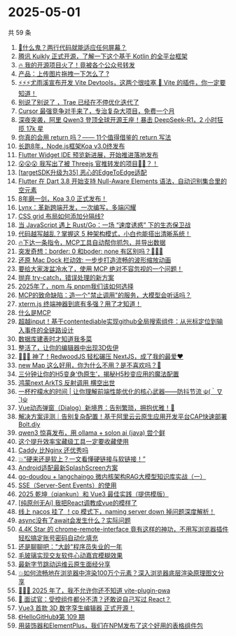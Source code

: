 # 2025-05-01

共 59 条

<!-- BEGIN JUEJIN -->
<!-- 最后更新时间 2025-05-01 11:14:34 +0800 -->
1. [🤡什么鬼？两行代码就能适应任何屏幕？](https://juejin.cn/post/7497895954101403688)
1. [腾讯 Kuikly 正式开源，了解一下这个基于 Kotlin 的全平台框架](https://juejin.cn/post/7497558282410115091)
1. [🔥 我的开源项目火了！竟被各个公众号转发](https://juejin.cn/post/7497183377655087158)
1. [产品：上传图片拖拽一下怎么了 ? ](https://juejin.cn/post/7497597555347259443)
1. [⚡⚡⚡尤雨溪宣布开发 Vite Devtools，这两个很哇塞 🚀 Vite 的插件，你一定要知道！](https://juejin.cn/post/7498258715231354906)
1. [别说了别说了 ，Trae 已经在不停优化迭代了 ](https://juejin.cn/post/7497821254205456410)
1. [Cursor 最强竞争对手来了，专治复杂大项目，免费一个月](https://juejin.cn/post/7497885437966958604)
1. [深夜突袭，阿里 Qwen3 登顶全球开源王座！暴击 DeepSeek-R1，2 小时狂揽 17k 星](https://juejin.cn/post/7498291170903375881)
1. [你真的会用 return 吗？—— 11个值得借鉴的 return 写法](https://juejin.cn/post/7497804336568582183)
1. [长跑8年，Node.js框架Koa v3.0终发布](https://juejin.cn/post/7497995257503236111)
1. [Flutter Widget IDE 预览新进展，开始推进落地发布](https://juejin.cn/post/7497194242211168294)
1. [😮😮😮 我写出了被 Threejs 官推转发的项目🚀✨？！](https://juejin.cn/post/7498914140166799397)
1. [[targetSDK升级为35] 恶心的EdgeToEdge适配](https://juejin.cn/post/7497170890083762213)
1. [Flutter 在 Dart 3.8 开始支持 Null-Aware Elements 语法，自动识别集合里的空元素](https://juejin.cn/post/7497178325158887460)
1. [8年磨一剑，Koa 3.0 正式发布！](https://juejin.cn/post/7498280232765374500)
1. [Lynx：革新跨端开发，一次编写，多端闪耀](https://juejin.cn/post/7497920392334983177)
1. [CSS grid 布局如何添加分隔线?](https://juejin.cn/post/7497435737051709450)
1. [当 JavaScript 遇上 Rust/Go：一场 “速度诱惑” 下的生态保卫战](https://juejin.cn/post/7497970855910752282)
1. [代码越写越乱？掌握这 5 种架构模式，小白也能搭出清晰系统！](https://juejin.cn/post/7498299598370734143)
1. [🔥下达一条指令，MCP工具自动帮你抓包，并导出数据](https://juejin.cn/post/7498200900095164435)
1. [突发奇想：border: 0 和boder: none 有区别吗？🤔🤔🤔](https://juejin.cn/post/7497919799172169728)
1. [还原 Mac Dock 栏动效: 一步步打造流畅的波形缩放动画](https://juejin.cn/post/7497435737051971594)
1. [要给大家泼盆冷水了，使用 MCP 绝对不容忽视的一个问题！](https://juejin.cn/post/7498305424639721484)
1. [抛弃 try-catch，错误处理的新方案](https://juejin.cn/post/7497877479056588811)
1. [2025年了，npm 与 pnpm我们该如何选择](https://juejin.cn/post/7497801626671448104)
1. [MCP的致命缺陷：造一个"禁止调用"的服务，大模型会听话吗？](https://juejin.cn/post/7497428040484192310)
1. [xterm.js 终端神器到底有多强？用了才知道！](https://juejin.cn/post/7498536086396108827)
1. [什么是MCP](https://juejin.cn/post/7498258715230928922)
1. [超越input！基于contentediable实现github全局搜索组件：从光标定位到输入事件的全链路设计](https://juejin.cn/post/7498174019276996648)
1. [数据库建表时才知道我多菜](https://juejin.cn/post/7498571828120191003)
1. [整活了，让你的编辑器中出现3D佐伊](https://juejin.cn/post/7498614849582596137)
1. [🚀🚀🚀 神了！RedwoodJS 轻松碾压 NextJS，成了我的最爱❤️](https://juejin.cn/post/7497934476371214362)
1. [new Map 这么好用，你为什么不用？是不喜欢吗？🌸](https://juejin.cn/post/7498571828120551451)
1. [三分钟让你的H5变身‘伪原生’，揭秘H5秒变应用的魔法配置](https://juejin.cn/post/7497970855910998042)
1. [鸿蒙next ArkTS  反射调用 横空出世  ](https://juejin.cn/post/7498698155519787059)
1. [一杯柠檬水的时间 | 让你理解前端性能优化的核心武器——防抖节流  ψ(｀∇´)ψ](https://juejin.cn/post/7497250572736430092)
1. [Vue动态弹窗（Dialog）新境界：告别繁琐，拥抱优雅！🎉](https://juejin.cn/post/7498737799204093978)
1. [解决方案评测｜告别复杂配置！基于阿里云云原生应用开发平台CAP快速部署Bolt.diy](https://juejin.cn/post/7497863689804038144)
1. [qwen3 惊喜发布，用 ollama + solon ai (java) 尝个鲜](https://juejin.cn/post/7498536083824623642)
1. [这个提升效率宝藏级工具一定要收藏使用](https://juejin.cn/post/7498272736218628159)
1. [Caddy 比Nginx 还优秀吗](https://juejin.cn/post/7497869631568756777)
1. [💥“硬来还是软上？一文看懂硬链接与软链接！”](https://juejin.cn/post/7498546796853231650)
1. [Android适配最新SplashScreen方案](https://juejin.cn/post/7498253865257074727)
1. [go-doudou + langchaingo 微内核架构RAG大模型知识库实战（一）](https://juejin.cn/post/7498291145987047450)
1. [SSE（Server-Sent Events）的使用](https://juejin.cn/post/7497886347308171299)
1. [2025 乾坤（qiankun）和 Vue3 最佳实践（提供模版）](https://juejin.cn/post/7497533992088371240)
1. [[纯原创无Ai] 我把React调教成vue的模样了](https://juejin.cn/post/7498253865255878695)
1. [线上 nacos 挂了 ！cp 模式下，naming server down 掉问题深度解析！](https://juejin.cn/post/7498535220732985380)
1. [async没有了await会发生什么？实际问题](https://juejin.cn/post/7498180673992704015)
1. [4.4K Star 的 chrome-remote-interface 竟有这样的神功，不用写浏览器插件轻松搞定账号密码自动化填充](https://juejin.cn/post/7497413393541414963)
1. [还是聊聊吧："大龄"程序员失业的一年](https://juejin.cn/post/7498535220783841343)
1. [毛玻璃实现交友软件心动嘉宾模糊效果](https://juejin.cn/post/7497821254205833242)
1. [最新字节跳动运维云原生面经分享](https://juejin.cn/post/7498354447241641994)
1. [💥如何流畅地在浏览器中渲染100万个元素？深入浏览器底层渲染原理图文分享](https://juejin.cn/post/7497845763147137033)
1. [🚀🚀🚀 2025 年了，我不允许你还不知道 vite-plugin-pwa](https://juejin.cn/post/7497868344223989794)
1. [🧠 面试官：受控组件都分不清？还敢说自己写过 React？](https://juejin.cn/post/7497804336568057895)
1. [Vue3 首款 3D 数字孪生编辑器 正式开源！](https://juejin.cn/post/7497821254205816858)
1. [《HelloGitHub》第 109 期](https://juejin.cn/post/7497869631567544361)
1. [用装饰器和ElementPlus，我们在NPM发布了这个好用的表格组件包](https://juejin.cn/post/7497818592014860315)
<!-- END JUEJIN -->